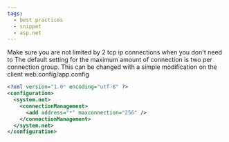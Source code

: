 ```yaml
---
tags:
  - best practices
  - snippet
  - asp.net
---
```


Make sure you are not limited by 2 tcp ip connections when you don't need to
The default setting for the maximum amount of connection is two per connection group. This can be changed with a simple modification on the client web.config/app.config

``` xml
<?xml version="1.0" encoding="utf-8" ?>
<configuration>
  <system.net>
    <connectionManagement>
      <add address="*" maxconnection="256" />
    </connectionManagement>
  </system.net>
</configuration>
```